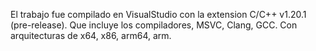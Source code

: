 El trabajo fue compilado en VisualStudio con la extension C/C++ v1.20.1 (pre-release). Que incluye los compiladores, MSVC, Clang, GCC. Con arquitecturas de x64, x86, arm64, arm.
 
